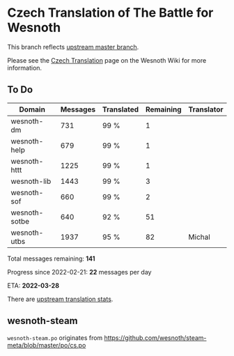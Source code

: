 # Czech Translation of The Battle for Wesnoth

This branch reflects [upstream master branch](https://github.com/wesnoth/wesnoth/tree/master).

Please see the [Czech Translation](https://wiki.wesnoth.org/CzechTranslation) page on the Wesnoth Wiki for more information.

## To Do

Domain | Messages | Translated | Remaining | Translator
------ | -------- | ---------- | --------- | ----------
wesnoth-dm | 731 | 99 % | 1 |
wesnoth-help | 679 | 99 % | 1 |
wesnoth-httt | 1225 | 99 % | 1 |
wesnoth-lib | 1443 | 99 % | 3 |
wesnoth-sof | 660 | 99 % | 2 |
wesnoth-sotbe | 640 | 92 % | 51 |
wesnoth-utbs | 1937 | 95 % | 82 | Michal

Total messages remaining: **141**

Progress since 2022-02-21: **22** messages per day

ETA: **2022-03-28**

There are [upstream translation stats](https://www.wesnoth.org/gettext/?view=langs&version=master&lang=cs).

## wesnoth-steam
`wesnoth-steam.po` originates from https://github.com/wesnoth/steam-meta/blob/master/po/cs.po
